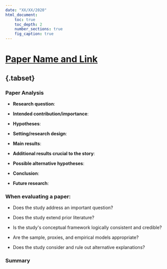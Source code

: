 ```yaml
---
date: "XX/XX/2020"
html_document:
    toc: true
    toc_depth: 2
    number_sections: true
    fig_caption: true
---
```

# [**Paper Name and Link**]()

## {.tabset}

### **Paper Analysis**

-   **Research question**: 

-   **Intended contribution/importance**: 

-   **Hypotheses**: 

-   **Setting/research design**: 

-   **Main results**:  

-   **Additional results crucial to the story**:

- **Possible alternative hypotheses**: 

-   **Conclusion**: 

- **Future research**:  

### **When evaluating a paper:**

- Does the study address an important question?

- Does the study extend prior literature?

- Is the study's conceptual framework logically consistent and credible?

- Are the sample, proxies, and empirical models appropriate?

- Does the study consider and rule out alternative explanations?

### **Summary**
